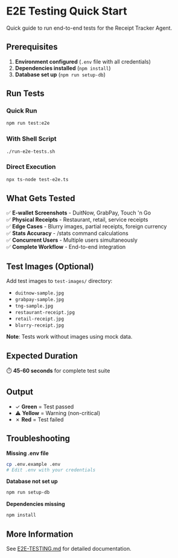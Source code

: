 # E2E Testing Quick Start

Quick guide to run end-to-end tests for the Receipt Tracker Agent.

## Prerequisites

1. **Environment configured** (`.env` file with all credentials)
2. **Dependencies installed** (`npm install`)
3. **Database set up** (`npm run setup-db`)

## Run Tests

### Quick Run
```bash
npm run test:e2e
```

### With Shell Script
```bash
./run-e2e-tests.sh
```

### Direct Execution
```bash
npx ts-node test-e2e.ts
```

## What Gets Tested

✅ **E-wallet Screenshots** - DuitNow, GrabPay, Touch 'n Go  
✅ **Physical Receipts** - Restaurant, retail, service receipts  
✅ **Edge Cases** - Blurry images, partial receipts, foreign currency  
✅ **Stats Accuracy** - /stats command calculations  
✅ **Concurrent Users** - Multiple users simultaneously  
✅ **Complete Workflow** - End-to-end integration  

## Test Images (Optional)

Add test images to `test-images/` directory:
- `duitnow-sample.jpg`
- `grabpay-sample.jpg`
- `tng-sample.jpg`
- `restaurant-receipt.jpg`
- `retail-receipt.jpg`
- `blurry-receipt.jpg`

**Note**: Tests work without images using mock data.

## Expected Duration

⏱️ **45-60 seconds** for complete test suite

## Output

- ✓ **Green** = Test passed
- ⚠ **Yellow** = Warning (non-critical)
- ✗ **Red** = Test failed

## Troubleshooting

**Missing .env file**
```bash
cp .env.example .env
# Edit .env with your credentials
```

**Database not set up**
```bash
npm run setup-db
```

**Dependencies missing**
```bash
npm install
```

## More Information

See [E2E-TESTING.md](./E2E-TESTING.md) for detailed documentation.
